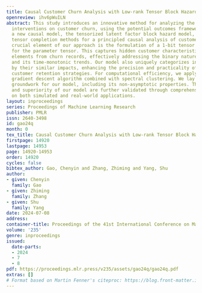 ```yaml
---
title: Causal Customer Churn Analysis with Low-rank Tensor Block Hazard Model
openreview: ihv6pWuILN
abstract: This study introduces an innovative method for analyzing the impact of various
  interventions on customer churn, using the potential outcomes framework. We present
  a new causal model, the tensorized latent factor block hazard model, which incorporates
  tensor completion methods for a principled causal analysis of customer churn. A
  crucial element of our approach is the formulation of a 1-bit tensor completion
  for the parameter tensor. This captures hidden customer characteristics and temporal
  elements from churn records, effectively addressing the binary nature of churn data
  and its time-monotonic trends. Our model also uniquely categorizes interventions
  by their similar impacts, enhancing the precision and practicality of implementing
  customer retention strategies. For computational efficiency, we apply a projected
  gradient descent algorithm combined with spectral clustering. We lay down the theoretical
  groundwork for our model, including its non-asymptotic properties. The efficacy
  and superiority of our model are further validated through comprehensive experiments
  on both simulated and real-world applications.
layout: inproceedings
series: Proceedings of Machine Learning Research
publisher: PMLR
issn: 2640-3498
id: gao24q
month: 0
tex_title: Causal Customer Churn Analysis with Low-rank Tensor Block Hazard Model
firstpage: 14920
lastpage: 14953
page: 14920-14953
order: 14920
cycles: false
bibtex_author: Gao, Chenyin and Zhang, Zhiming and Yang, Shu
author:
- given: Chenyin
  family: Gao
- given: Zhiming
  family: Zhang
- given: Shu
  family: Yang
date: 2024-07-08
address:
container-title: Proceedings of the 41st International Conference on Machine Learning
volume: '235'
genre: inproceedings
issued:
  date-parts:
  - 2024
  - 7
  - 8
pdf: https://proceedings.mlr.press/v235/assets/gao24q/gao24q.pdf
extras: []
# Format based on Martin Fenner's citeproc: https://blog.front-matter.io/posts/citeproc-yaml-for-bibliographies/
---
```

